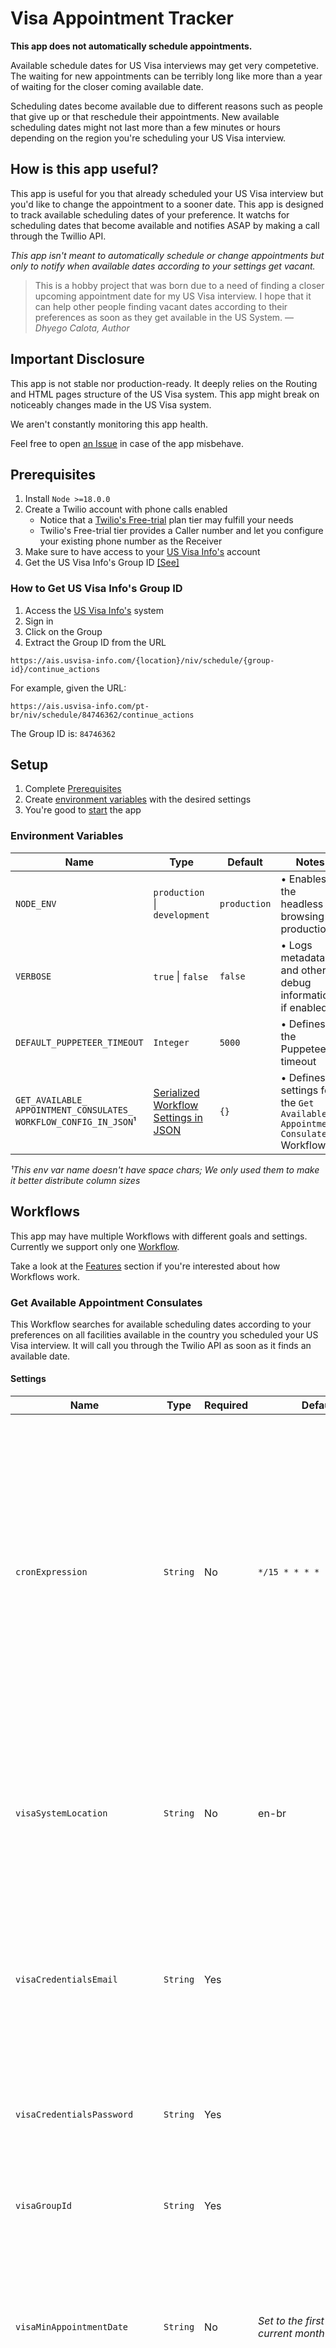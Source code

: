 # Visa Appointment Tracker
**This app does not automatically schedule appointments.**

Available schedule dates for US Visa interviews may get very competetive. The waiting for new appointments can be terribly long like more than a year of waiting for the closer coming available date.

Scheduling dates become available due to different reasons such as people that give up or that reschedule their appointments. New available scheduling dates might not last more than a few minutes or hours depending on the region you're scheduling your US Visa interview.

## How is this app useful?
This app is useful for you that already scheduled your US Visa interview but you'd like to change the appointment to a sooner date. This app is designed to track available scheduling dates of your preference. It watchs for scheduling dates that become available and notifies ASAP by making a call through the Twillio API.

*This app isn't meant to automatically schedule or change appointments but only to notify when available dates according to your settings get vacant.*

> This is a hobby project that was born due to a need of finding a closer upcoming appointment date for my US Visa interview. I hope that it can help other people finding vacant dates according to their preferences as soon as they get available in the US System. 
> — <cite>Dhyego Calota, Author</cite>

## Important Disclosure
This app is not stable nor production-ready. It deeply relies on the Routing and HTML pages structure of the US Visa system. This app might break on noticeably changes made in the US Visa system.

We aren't constantly monitoring this app health.

Feel free to open [an Issue](https://github.com/dhyegocalota/visa-appointment-tracker/issues/new) in case of the app misbehave.

## Prerequisites
1. Install `Node >=18.0.0`
2. Create a Twilio account with phone calls enabled
    - Notice that a [Twilio's Free-trial](https://www.twilio.com/docs/usage/tutorials/how-to-use-your-free-trial-account) plan tier may fulfill your  needs
    - Twilio's Free-trial tier provides a Caller number and let you configure your existing phone number as the Receiver
3. Make sure to have access to your [US Visa Info's](https://ais.usvisa-info.com/) account
4. Get the US Visa Info's Group ID [[See]](#how-to-get-us-visa-infos-group-id)

### How to Get US Visa Info's Group ID
1. Access the [US Visa Info's](https://ais.usvisa-info.com/) system
2. Sign in
3. Click on the Group
4. Extract the Group ID from the URL

`https://ais.usvisa-info.com/{location}/niv/schedule/{group-id}/continue_actions`

For example, given the URL:

`https://ais.usvisa-info.com/pt-br/niv/schedule/84746362/continue_actions`

The Group ID is: `84746362`

## Setup
1. Complete [Prerequisites](#prerequisites)
2. Create [environment variables](#environment-variables) with the desired settings
3. You're good to [start](#yarn-commands) the app

### Environment Variables
| Name | Type | Default | Notes |
|---|---|---|---|
| `NODE_ENV` | `production` \| `development` | `production` | • Enables the headless browsing in production |
| `VERBOSE` | `true` \| `false` | `false` | • Logs metadata and other debug informations if enabled |
| `DEFAULT_PUPPETEER_TIMEOUT` | `Integer` | `5000` | • Defines the Puppeteer's timeout |
| `GET_AVAILABLE_ APPOINTMENT_CONSULATES_ WORKFLOW_CONFIG_IN_JSON`¹ | [Serialized Workflow Settings in JSON](#get-available-appointment-consulates) | `{}` | • Defines settings for the `Get Available Appointment Consulates` Workflow |

*¹This env var name doesn't have space chars; We only used them to make it better distribute column sizes*

## Workflows
This app may have multiple Workflows with different goals and settings. Currently we support only one [Workflow](#get-available-appointment-consulates).

Take a look at the [Features](#features) section if you're interested about how Workflows work.

### Get Available Appointment Consulates
This Workflow searches for available scheduling dates according to your preferences on all facilities available in the country you scheduled your US Visa interview. It will call you through the Twilio API as soon as it finds an available date.

#### Settings
| Name | Type | Required | Default | Notes               |
|---|---|---|---|---|
| `cronExpression` | `String` | No | `*/15 * * * *` | • Make sure to use a valid Cron Expression<br>• Determines the interval that this Workflow will be executed<br>• We suggest building the [Crontab App](https://crontab.cronhub.io/)<br>• Intervals shorter than 15 minutes may get banned quickly |
| `visaSystemLocation` | `String` | No | en-br | • US Visa Info System [supports](https://ais.usvisa-info.com/en-us/countries_list/niv) multiple locations and languages<br>• Keep the location lower-cased (e.g. `en-br`) |
| `visaCredentialsEmail` | `String` | Yes |  | • Make sure to use a valid Email Address<br>• This is credentials email used for accessing your [US Visa Info's](https://ais.usvisa-info.com/) account |
| `visaCredentialsPassword` | `String` | Yes |  | • This is credentials password used for accessing your [US Visa Info's](https://ais.usvisa-info.com/) account |
| `visaGroupId` | `String` | Yes |  | • Follow our [instructions](#) to get your Visa Group ID |
| `visaMinAppointmentDate` | `String` | No | *Set to the first day of the current month* | • Make sure to set using the `YYYY-MM-DD` format<br>• Determines the minimum date that you're interested about |
| `visaMaxAppointmentDate` | `String` | No | *Set to the last day of the current month* | • Make sure to set using the `YYYY-MM-DD` format<br>• Determines the maximum date that you're interested about |
| `visaNotificationMessage` | `String` | No | `This is Visa Appointment Bot. I found <%= it.totalOfAvailableDates %> available dates. Hurry to reschedule your appointment.` | • Determines the notification message that you'll receive through a call<br>• We build this message using the [Eta](https://eta.js.org/) template builder<br>• Notice that this message is able to use some [available variables](#) |
| `visaNotificationMessageLang` | `String` | No | `en-US` | • Make sure to set a Two-letters Code of [ISO 3166](https://www.iso.org/iso-3166-country-codes.html)<br>• Determines the language of the notification message that the call voice should use |
| `twilioAccountSid` | `String` | Yes |  | • Determines the Twilio Account SID used to make phone calls<br>• You can get such credentials by following the [Twilio's blog page](https://www.twilio.com/blog/better-twilio-authentication-csharp-twilio-api-keys) |
| `twilioAuthToken` | `String` | Yes |  | • Determines the Twilio Account Auth Token used to make phone calls<br>• You can get such credentials by following the [Twilio's blog page](https://www.twilio.com/blog/better-twilio-authentication-csharp-twilio-api-keys) |
| `twilioCallerNumber` | `String` | Yes |  | • Determines the Twilio Caller Number used to make phone calls<br>• You can get either add a [Verified Phohe Number](https://support.twilio.com/hc/en-us/articles/223180048-Adding-a-Verified-Phone-Number-or-Caller-ID-with-Twilio) or buy a new [Twillio Phone Number](https://support.twilio.com/hc/en-us/articles/223135247-How-to-Search-for-and-Buy-a-Twilio-Phone-Number-from-Console) |
| `twilioReceiverNumber` | `String` | Yes |  | • Determines the Twilio Receive Number used to receive the notification phone calls<br>• Make sure to [verify your personal phone number](https://www.twilio.com/docs/usage/tutorials/how-to-use-your-free-trial-account#verify-your-personal-phone-number) if you're using the Twillio free-trial tier |

### Yarn Commands
| Name | Description | Notes |
|---|---|---|
| `yarn build` | Builds the TypeScript and outputs in the `build/` folder | • No need of using this command when using the `yarn serve` |
| `yarn serve` | Sets up a local http server in development mode | • Not meant to use in production |
| `yarn start` | Starts a http server using the `build/` folder | • Requires to execute firstly the `yarn build` command<br>• Will fail if the `build/` folder does not exist |

## Deploying to Production
This app should be easy enough to deploy to any production environment that supports Node 18+ with environment variables.

### Heroku
We encourage using Heroku to deploy this app due to the ease of just clicking in the deploy button below and making sure to configure the [environment variables](#environment-variables).

[![Deploy](https://www.herokucdn.com/deploy/button.svg)](https://heroku.com/deploy?template=https://github.com/dhyegocalota/visa-appointment-tracker/tree/main)

*Notice that this app does not use a `web` dyno.*

## Troubleshootings

### Soft Rate-limit Policy
The [US Visa Info](https://ais.usvisa-info.com/) enforces a very tricky Rate-limiting system. There's no official documentation about their policy and all of the things described here are just assumptions or knowledge/experience somehow acquired through usage. 

This rate-limiting system doesn't explicitly lock you out of their dashboard but instead they start to return empty lists in the place of the actual available scheduling dates. We call this behavior a soft-ban that may last up to 5 hours to reset.

#### How to avoid this soft-ban?
We strongly recommend the *Get Available Appointment Consulates* Workflow every 15 minutes or more so you don't get soft-banned in just a few hours.

#### How to know if get soft-banned?
Monitor your logs. You'll start constantly receiving a log line like this in different executions:

`Consulate available dates list is empty. Did you get soft-banned?`

#### What should I do after I get soft-banned?
In case that you get soft-banned, the only possible way to reset this quota is to shutdown the app and wait at least 5 hours until to start it again.

## Features
This app leverages from some cool features that you may get interested of.

### Logs
Logs are incredibly heplful to understand the execution state in real time especially because currently this app only supports terminal as its UI.

### Environment Variables
Rather than hard-coding settings in the codebase, we use Environment Variables to configure this app. Environment Variables is one the [12 factors](https://12factor.net/) that guides to build better production-ready applications.

### Scraping Process
The [US Visa Info](https://ais.usvisa-info.com/) does not offer any kind of automated integrations like a Web API.

The need of watching available scheduling dates was greater than this lack of automations so we automated a scraping process using [Puppeteer](https://pptr.dev/) to interact with the US Visa Info as a human would.

### Composability
This app widely uses the concept of composability to achieve its goals. Rather than writing a single large file with thousands of instruction lines, we implemented the concept of Workflows that may contain multiple Commands.

Each Workflow has a clear and single goal to achieve. We may split a Workflow into multiple Commands where each Command also has a clear and single small goal towards the Workflow's major goal.

### Execution State
Workflows implement their own execution state which makes it so easy to track and debug their execution and progress in real time.

We leverage execution states to write logs to track progress of a Workflow and each one of its Commands.

### Retryability
This app deeply rely on the uncertainty of Network requests and responses. Each Command is susceptible to failures which can be cascaded to the Workflow forcing the entire execution to exit early with an error.

Because of the [soft rate-limiting](#soft-rate-limit-policy) implicitly imposed by the US system, we must set a reasonably interval time between executions so we avoid getting soft-banned. This reasonably interval time makes executions valuable enough to be wasted. We need to make sure to put all effort possible to successfully finish a Workflow execution. This is exactly why the retryability of each Command is so important in this app.

### Auto-discovery
This app supports multiple Workflows and we leverage from a Workflow Registry to manage their lifecycle like registering and initialization. It enables clients to initialize Workflows without the need of knowing each one of them with line of codes as simple as:

```ts
const workflows = WorkflowRegistry.getOrInitialize().buildWorkflows({ config, logger });

workflows.forEach((workflow) => {
  workflow.start();
});
```

### Typing
We use Typing through TypeScript which enables developers to quickly understand the API without the need of reading long documentation pages.

## Contributions
This was a hobby project born out of real needs and there was no funding budget at all.

All kinds of contributions or constructive usage feedbacks are encouraged. Please feel free to [create an Issue](https://github.com/dhyegocalota/visa-appointment-tracker/issues/new), or opening a Pull Request, or even to contribute answering someone else's Issues.

We'll do our best to review new Issues and Pull Requests ASAP.

## Debug Mode
You can run this app in Debug Mode in your local machine.

1. Set the environment variable `VERBOSE=true`
2. Run the app using `yarn serve`

This mode will enable the following:

- The app will log in verbose mode
- The app will use Chromium instead of a headless browser
- The app will execute the workflow whenever changes are made to the codebase rather than using cron

## Author
Dhyego Calota <dhyegofernando@gmail.com>

## License
MIT
